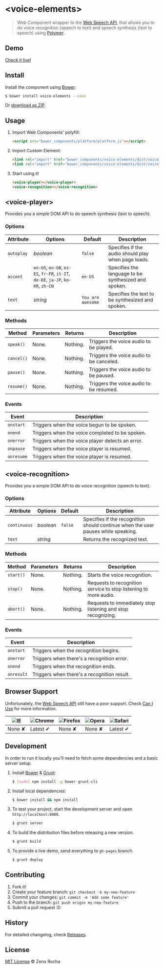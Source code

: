 # &lt;voice-elements&gt;

> Web Component wrapper to the [Web Speech API](https://dvcs.w3.org/hg/speech-api/raw-file/tip/speechapi.html), that allows you to do voice recognition (speech to text) and speech synthesis (text to speech) using [Polymer](http://www.polymer-project.org/).

## Demo

[Check it live!](http://zenorocha.github.io/voice-elements)

## Install

Install the component using [Bower](http://bower.io/):

```sh
$ bower install voice-elements --save
```

Or [download as ZIP](https://github.com/zenorocha/voice-elements/archive/gh-pages.zip).

## Usage

1. Import Web Components' polyfill:

    ```html
    <script src="bower_components/platform/platform.js"></script>
    ```

2. Import Custom Element:

    ```html
    <link rel="import" href="bower_components/voice-elements/dist/voice-player.html">
    <link rel="import" href="bower_components/voice-elements/dist/voice-recognition.html">
    ```

3. Start using it!

    ```html
    <voice-player></voice-player>
    <voice-recognition></voice-recognition>
    ```

## &lt;voice-player&gt;

Provides you a simple DOM API to do speech synthesis (text to speech).

### Options

Attribute  | Options        | Default             | Description
---        | ---         | ---                 | ---
`autoplay` | *boolean*   | `false`             | Specifies if the audio should play when page loads.
`accent`   | `en-US`, `en-GB`, `es-ES`, `fr-FR`, `it-IT`, `de-DE`, `ja-JP`, `ko-KR`, `zh-CN`    | `en-US`    | Specifies the language to be synthesized and spoken.
`text`     | *string*    | `You are awesome`   | Specifies the text to be synthesized and spoken.

### Methods

Method     | Parameters     | Returns            | Description
---        | ---            | ---                | ---
`speak()`  | None.          | Nothing.           | Triggers the voice audio to be played.
`cancel()` | None.          | Nothing.           | Triggers the voice audio to be canceled.
`pause()`  | None.          | Nothing.           | Triggers the voice audio to be paused.
`resume()` | None.          | Nothing.           | Triggers the voice audio to be resumed.

### Events

Event      | Description
---        | ---
`onstart`  | Triggers when the voice begun to be spoken.
`onend`    | Triggers when the voice completed to be spoken.
`onerror`  | Triggers when the voice player detects an error.
`onpause`  | Triggers when the voice player is resumed.
`onresume` | Triggers when the voice player is resumed.

## &lt;voice-recognition&gt;

Provides you a simple DOM API to do voice recognition (speech to text).

### Options

Attribute    | Options        | Default           | Description
---          | ---         | ---               | ---
`continuous` | *boolean*   | `false`           | Specifies if the recognition should continue when the user pauses while speaking.
`text`       | *string*    |                   | Returns the recognized text.

### Methods

Method    | Parameters     | Returns           | Description
---       | ---            | ---               | ---
`start()` | None.          | Nothing.          | Starts the voice recognition.
`stop()`  | None.          | Nothing.          | Requests to recognition service to stop listening to more audio.
`abort()` | None.          | Nothing.          | Requests to immediately stop listening and stop recognizing.

### Events

Event      | Description
---        | ---
`onstart`  | Triggers when the recognition begins.
`onerror`  | Triggers when there's a recognition error.
`onend`    | Triggers when the recognition ends.
`onresult` | Triggers when there's a recognition result.

## Browser Support

Unfortunately, the [Web Speech API](https://dvcs.w3.org/hg/speech-api/raw-file/tip/speechapi.html) still have a poor support. Check [Can I Use](http://caniuse.com/#feat=web-speech) for more information.

![IE](https://raw.github.com/alrra/browser-logos/master/internet-explorer/internet-explorer_48x48.png) | ![Chrome](https://raw.github.com/alrra/browser-logos/master/chrome/chrome_48x48.png) | ![Firefox](https://raw.github.com/alrra/browser-logos/master/firefox/firefox_48x48.png) | ![Opera](https://raw.github.com/alrra/browser-logos/master/opera/opera_48x48.png) | ![Safari](https://raw.github.com/alrra/browser-logos/master/safari/safari_48x48.png)
--- | --- | --- | --- | --- |
None ✘ | Latest ✔ | None ✘ | None ✘ | Latest ✔ |

## Development

In order to run it locally you'll need to fetch some dependencies and a basic server setup.

1. Install [Bower](http://bower.io/) & [Grunt](http://gruntjs.com/):

    ```sh
    $ [sudo] npm install -g bower grunt-cli
    ```

2. Install local dependencies:

    ```sh
    $ bower install && npm install
    ```

3. To test your project, start the development server and open `http://localhost:8000`.

    ```sh
    $ grunt server
    ```

4. To build the distribution files before releasing a new version.

    ```sh
    $ grunt build
    ```

5. To provide a live demo, send everything to `gh-pages` branch.

    ```sh
    $ grunt deploy
    ```

## Contributing

1. Fork it!
2. Create your feature branch: `git checkout -b my-new-feature`
3. Commit your changes: `git commit -m 'Add some feature'`
4. Push to the branch: `git push origin my-new-feature`
5. Submit a pull request :D

## History

For detailed changelog, check [Releases](https://github.com/zenorocha/voice-elements/releases).

## License

[MIT License](http://zenorocha.mit-license.org/) © Zeno Rocha
